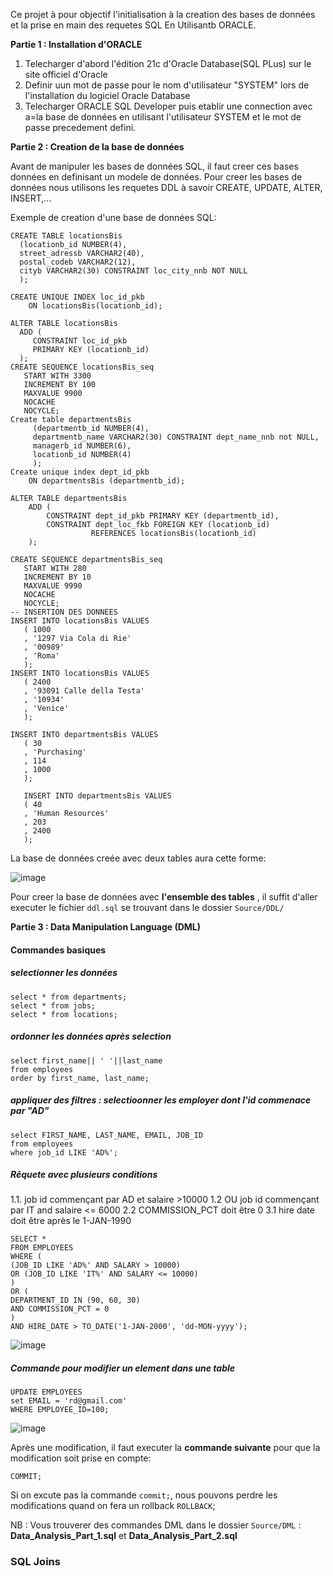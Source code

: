 Ce projet à pour objectif l'initialisation à la creation des bases de données et la prise en main des requetes SQL En Utilisantb ORACLE.

**Partie 1 : Installation d'ORACLE**

 1. Telecharger  d'abord l'édition 21c d'Oracle Database(SQL PLus) sur le site officiel d'Oracle
 2. Definir uun mot de passe  pour le nom d'utilisateur "SYSTEM" lors de l'installation du logiciel Oracle Database
 3. Telecharger  ORACLE SQL Developer puis etablir une connection avec a=la base de données en utilisant l'utilisateur SYSTEM et le mot de passe precedement defini.


**Partie 2 :  Creation de la base de données**

Avant de manipuler les bases de données SQL, il faut creer ces bases données en definisant un modele de données. Pour creer les bases de données nous utilisons les requetes DDL à savoir CREATE, UPDATE, ALTER, INSERT,...

Exemple de creation d'une base de données SQL: 

```
CREATE TABLE locationsBis
  (locationb_id NUMBER(4),
  street_adressb VARCHAR2(40),
  postal_codeb VARCHAR2(12),
  cityb VARCHAR2(30) CONSTRAINT loc_city_nnb NOT NULL
  );
  
CREATE UNIQUE INDEX loc_id_pkb
    ON locationsBis(locationb_id);
    
ALTER TABLE locationsBis
  ADD (
     CONSTRAINT loc_id_pkb 
     PRIMARY KEY (locationb_id)
  );
CREATE SEQUENCE locationsBis_seq
   START WITH 3300
   INCREMENT BY 100
   MAXVALUE 9900
   NOCACHE
   NOCYCLE;
Create table departmentsBis
     (departmentb_id NUMBER(4),
     departmentb_name VARCHAR2(30) CONSTRAINT dept_name_nnb not NULL,
     managerb_id NUMBER(6),
     locationb_id NUMBER(4)
     );
Create unique index dept_id_pkb
    ON departmentsBis (departmentb_id);

ALTER TABLE departmentsBis
    ADD ( 
        CONSTRAINT dept_id_pkb PRIMARY KEY (departmentb_id),
        CONSTRAINT dept_loc_fkb FOREIGN KEY (locationb_id) 
                  REFERENCES locationsBis(locationb_id)
    );
    
CREATE SEQUENCE departmentsBis_seq
   START WITH 280
   INCREMENT BY 10
   MAXVALUE 9990
   NOCACHE
   NOCYCLE;
-- INSERTION DES DONNEES 
INSERT INTO locationsBis VALUES 
   ( 1000 
   , '1297 Via Cola di Rie'
   , '00989'
   , 'Roma'
   );
INSERT INTO locationsBis VALUES 
   ( 2400 
   , '93091 Calle della Testa'
   , '10934'
   , 'Venice'
   );
   
INSERT INTO departmentsBis VALUES 
   ( 30
   , 'Purchasing'
   , 114
   , 1000
   );
   
   INSERT INTO departmentsBis VALUES 
   ( 40
   , 'Human Resources'
   , 203
   , 2400
   );

```
La base de données creée avec deux tables  aura cette forme:

![image](https://github.com/ramou2023/SQL-Oracle-Database/assets/140972803/6e14deeb-b2d7-435b-bfe1-8fecb739326b)

Pour creer la base de données avec **l'ensemble des tables** , il suffit d'aller executer le fichier `ddl.sql` se trouvant dans le dossier `Source/DDL/`

**Partie 3 :  Data Manipulation Language (DML)**

#### Commandes basiques

##### selectionner les données
```
select * from departments;
select * from jobs;
select * from locations;
```
##### ordonner les données après selection
```
select first_name|| ' '||last_name
from employees
order by first_name, last_name;
```
##### appliquer des filtres : selectioonner les employer dont l'id commenace par "AD"
```
select FIRST_NAME, LAST_NAME, EMAIL, JOB_ID
from employees
where job_id LIKE 'AD%';
```

##### Rêquete avec plusieurs conditions 

1.1. job id commençant par AD et salaire >10000
1.2 OU  job id commençant par  IT and salaire <= 6000
2.2 COMMISSION_PCT doit être  0
3.1 hire date doit être après le  1-JAN-1990
```
SELECT * 
FROM EMPLOYEES
WHERE (
(JOB_ID LIKE 'AD%' AND SALARY > 10000)
OR (JOB_ID LIKE 'IT%' AND SALARY <= 10000)
)
OR (
DEPARTMENT_ID IN (90, 60, 30)
AND COMMISSION_PCT = 0
)
AND HIRE_DATE > TO_DATE('1-JAN-2000', 'dd-MON-yyyy');
```
![image](https://github.com/ramou2023/SQL-Oracle-Database/assets/140972803/0665d219-5615-4499-b02f-922b9f87b8f7)

##### Commande pour modifier un element dans une table
```
UPDATE EMPLOYEES
set EMAIL = 'rd@gmail.com'
WHERE EMPLOYEE_ID=100;
```
![image](https://github.com/ramou2023/SQL-Oracle-Database/assets/140972803/c053233a-a44b-468b-ac0b-cdf6f2a3c47c)

Après une modification, il faut executer la **commande suivante** pour que la modification soit prise en compte:
```
COMMIT;
```

Si on excute pas la commande `commit;`, nous pouvons perdre les modifications quand on fera un rollback `ROLLBACK`;

NB : Vous trouverer des commandes DML dans le dossier `Source/DML` : **Data_Analysis_Part_1.sql** et **Data_Analysis_Part_2.sql**

### SQL Joins
